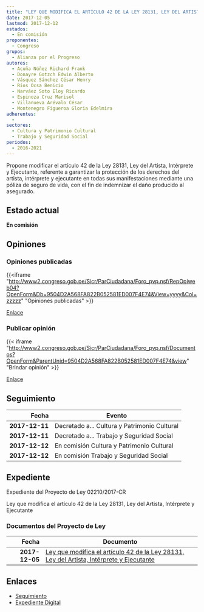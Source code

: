 ```yaml
---
title: "LEY QUE MODIFICA EL ARTÍCULO 42 DE LA LEY 28131, LEY DEL ARTISTA, INTÉRPRETE Y EJECUTANTE"
date: 2017-12-05
lastmod: 2017-12-12
estados: 
  - En comisión
proponentes: 
  - Congreso
grupos: 
  - Alianza por el Progreso
autores: 
  - Acuña Núñez Richard Frank
  - Donayre Gotzch Edwin Alberto
  - Vásquez Sánchez César Henry
  - Ríos Ocsa Benicio
  - Narváez Soto Eloy Ricardo
  - Espinoza Cruz Marisol
  - Villanueva Arévalo César
  - Montenegro Figueroa Gloria Edelmira
adherentes: 
  - 
sectores: 
  - Cultura y Patrimonio Cultural
  - Trabajo y Seguridad Social
periodos: 
  - 2016-2021
---
```


Propone modificar el artículo 42 de la Ley 28131, Ley del Artista, Intérprete y Ejecutante, referente a garantizar la protección de los derechos del artista, intérprete y ejecutante en todas sus manifestaciones mediante una póliza de seguro de vida, con el fin de indemnizar el daño producido al asegurado.


## Estado actual

**En comisión**

## Opiniones

### Opiniones publicadas

{{<iframe "http://www2.congreso.gob.pe/Sicr/ParCiudadana/Foro_pvp.nsf/RepOpiweb04?OpenForm&Db=9504D2A568FA822B052581ED007F4E74&View=yyyy&Col=zzzzz" "Opiniones publicadas" >}}

[Enlace](http://www2.congreso.gob.pe/Sicr/ParCiudadana/Foro_pvp.nsf/RepOpiweb04?OpenForm&Db=9504D2A568FA822B052581ED007F4E74&View=yyyy&Col=zzzzz)
### Publicar opinión

{{< iframe "http://www2.congreso.gob.pe/Sicr/ParCiudadana/Foro_pvp.nsf/Documentos?OpenForm&ParentUnid=9504D2A568FA822B052581ED007F4E74&view" "Brindar opinión" >}}

[Enlace](http://www2.congreso.gob.pe/Sicr/ParCiudadana/Foro_pvp.nsf/Documentos?OpenForm&ParentUnid=9504D2A568FA822B052581ED007F4E74&view)

## Seguimiento

| Fecha | Evento |
|------:|--------|
| **2017-12-11** | Decretado a... Cultura y Patrimonio Cultural|
| **2017-12-11** | Decretado a... Trabajo y Seguridad Social|
| **2017-12-12** | En comisión Cultura y Patrimonio Cultural|
| **2017-12-12** | En comisión Trabajo y Seguridad Social|


## Expediente

Expediente del Proyecto de Ley 02210/2017-CR

Ley que modifica el artículo 42 de la Ley 28131, Ley del Artista, Intérprete y Ejecutante


### Documentos del Proyecto de Ley

| Fecha | Documento |
|------:|--------|
| **2017-12-05** | [Ley que modifica el artículo 42 de la Ley 28131, Ley del Artista, Intérprete y Ejecutante](http://www.leyes.congreso.gob.pe/Documentos/2016_2021/Proyectos_de_Ley_y_de_Resoluciones_Legislativas/PL0221020171205.pdf) |

## Enlaces 

- [Seguimiento](http://www2.congreso.gob.pe/Sicr/TraDocEstProc/CLProLey2016.nsf/f7fff46988ca05b1052578e100829cc7/eb4b8fcc8cf4d4e1052581ed007bf65b?OpenDocument)
- [Expediente Digital](http://www2.congreso.gob.pe/Sicr/TraDocEstProc/CLProLey2016.nsf/f7fff46988ca05b1052578e100829cc7/eb4b8fcc8cf4d4e1052581ed007bf65b?OpenDocument&Click=05257FB7005EB655.eb71d0cf91d8294e05256cdf006b5706/$Body/0.1C6C)
